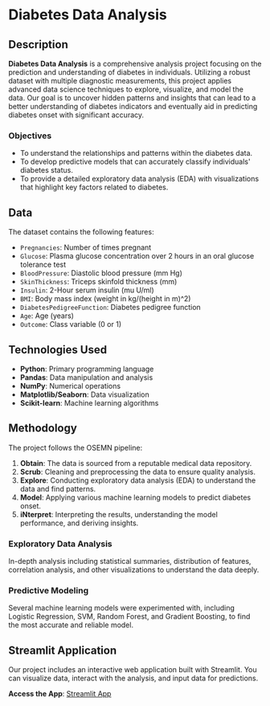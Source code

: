 # Diabetes Data Analysis

## Description

**Diabetes Data Analysis** is a comprehensive analysis project focusing on the prediction and understanding of diabetes in individuals. Utilizing a robust dataset with multiple diagnostic measurements, this project applies advanced data science techniques to explore, visualize, and model the data. Our goal is to uncover hidden patterns and insights that can lead to a better understanding of diabetes indicators and eventually aid in predicting diabetes onset with significant accuracy.

### Objectives

- To understand the relationships and patterns within the diabetes data.
- To develop predictive models that can accurately classify individuals' diabetes status.
- To provide a detailed exploratory data analysis (EDA) with visualizations that highlight key factors related to diabetes.

## Data

The dataset contains the following features:

- `Pregnancies`: Number of times pregnant
- `Glucose`: Plasma glucose concentration over 2 hours in an oral glucose tolerance test
- `BloodPressure`: Diastolic blood pressure (mm Hg)
- `SkinThickness`: Triceps skinfold thickness (mm)
- `Insulin`: 2-Hour serum insulin (mu U/ml)
- `BMI`: Body mass index (weight in kg/(height in m)^2)
- `DiabetesPedigreeFunction`: Diabetes pedigree function
- `Age`: Age (years)
- `Outcome`: Class variable (0 or 1)

## Technologies Used

- **Python**: Primary programming language
- **Pandas**: Data manipulation and analysis
- **NumPy**: Numerical operations
- **Matplotlib/Seaborn**: Data visualization
- **Scikit-learn**: Machine learning algorithms

## Methodology

The project follows the OSEMN pipeline:

1. **Obtain**: The data is sourced from a reputable medical data repository.
2. **Scrub**: Cleaning and preprocessing the data to ensure quality analysis.
3. **Explore**: Conducting exploratory data analysis (EDA) to understand the data and find patterns.
4. **Model**: Applying various machine learning models to predict diabetes onset.
5. **iNterpret**: Interpreting the results, understanding the model performance, and deriving insights.

### Exploratory Data Analysis

In-depth analysis including statistical summaries, distribution of features, correlation analysis, and other visualizations to understand the data deeply.

### Predictive Modeling

Several machine learning models were experimented with, including Logistic Regression, SVM, Random Forest, and Gradient Boosting, to find the most accurate and reliable model.

## Streamlit Application

Our project includes an interactive web application built with Streamlit. You can visualize data, interact with the analysis, and input data for predictions.

**Access the App**: [Streamlit App](http://192.168.0.16:8501)
